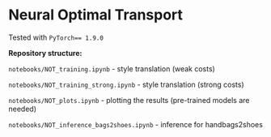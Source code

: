 # Neural Optimal Transport

Tested with ```PyTorch== 1.9.0```

**Repository structure:**

```notebooks/NOT_training.ipynb``` - style translation (weak costs)

```notebooks/NOT_training_strong.ipynb``` - style translation (strong costs)

```notebooks/NOT_plots.ipynb``` - plotting the results (pre-trained models are needed)

```notebooks/NOT_inference_bags2shoes.ipynb``` - inference for handbags2shoes
